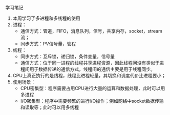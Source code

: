学习笔记
1. 本周学习了多进程和多线程的使用
2. 进程：
   - 通信方式：管道，FIFO，消息队列，信号，共享内存，socket，stream流；
   - 同步方式：PV信号量，管程
3. 线程：
   - 同步方式：互斥锁，递归锁，条件变量，信号量
   - 通信方式：位于同一进程的线程共享进程资源，因此线程间没有类似于进程间用于数据传递的通信方式，线程间的通信主要是用于线程同步。
4. CPU上真正执行的是线程，线程比进程轻量，其切换和调度代价比进程要小；
5. 使用场景：
   - CPU密集型：程序需要占用CPU进行大量的运算和数据处理，此时可以用多进程
   - I/O密集型：程序中需要频繁的进行I/O操作；例如网络中socket数据传输和读取等；此时可以用多线程